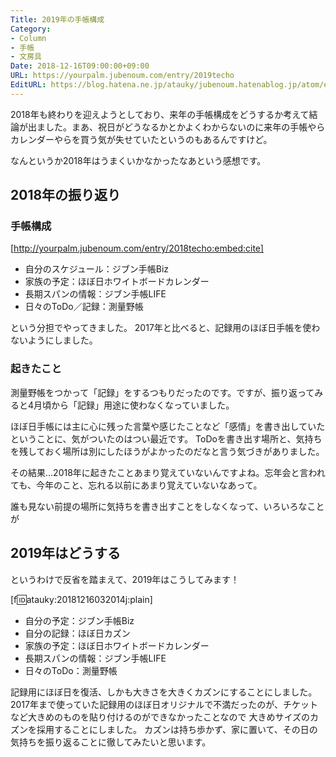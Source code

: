 ```yaml
---
Title: 2019年の手帳構成
Category:
- Column
- 手帳
- 文房具
Date: 2018-12-16T09:00:00+09:00
URL: https://yourpalm.jubenoum.com/entry/2019techo
EditURL: https://blog.hatena.ne.jp/atauky/jubenoum.hatenablog.jp/atom/entry/10257846132685450207
---
```


2018年も終わりを迎えようとしており、来年の手帳構成をどうするか考えて結論が出ました。まあ、祝日がどうなるかとかよくわからないのに来年の手帳やらカレンダーやらを買う気が失せていたというのもあるんですけど。

なんというか2018年はうまくいかなかったなあという感想です。



## 2018年の振り返り

### 手帳構成



[http://yourpalm.jubenoum.com/entry/2018techo:embed:cite]



- 自分のスケジュール：ジブン手帳Biz
- 家族の予定：ほぼ日ホワイトボードカレンダー
- 長期スパンの情報：ジブン手帳LIFE
- 日々のToDo／記録：測量野帳

という分担でやってきました。
2017年と比べると、記録用のほぼ日手帳を使わないようにしました。



<!-- more -->



### 起きたこと

測量野帳をつかって「記録」をするつもりだったのです。ですが、振り返ってみると4月頃から「記録」用途に使わなくなっていました。

ほぼ日手帳には主に心に残った言葉や感じたことなど「感情」を書き出していたということに、気がついたのはつい最近です。
ToDoを書き出す場所と、気持ちを残しておく場所は別にしたほうがよかったのだなと言う気づきがありました。

その結果…2018年に起きたことあまり覚えていないんですよね。忘年会と言われても、今年のこと、忘れる以前にあまり覚えていないなあって。

誰も見ない前提の場所に気持ちを書き出すことをしなくなって、いろいろなことが

## 2019年はどうする

というわけで反省を踏まえて、2019年はこうしてみます！

[f:id:atauky:20181216032014j:plain]

- 自分の予定：ジブン手帳Biz
- 自分の記録：ほぼ日カズン
- 家族の予定：ほぼ日ホワイトボードカレンダー
- 長期スパンの情報：ジブン手帳LIFE
- 日々のToDo：測量野帳

記録用にほぼ日を復活、しかも大きさを大きくカズンにすることにしました。
2017年まで使っていた記録用のほぼ日オリジナルで不満だったのが、チケットなど大きめのものを貼り付けるのができなかったことなので
大きめサイズのカズンを採用することにしました。
カズンは持ち歩かず、家に置いて、その日の気持ちを振り返ることに徹してみたいと思います。

